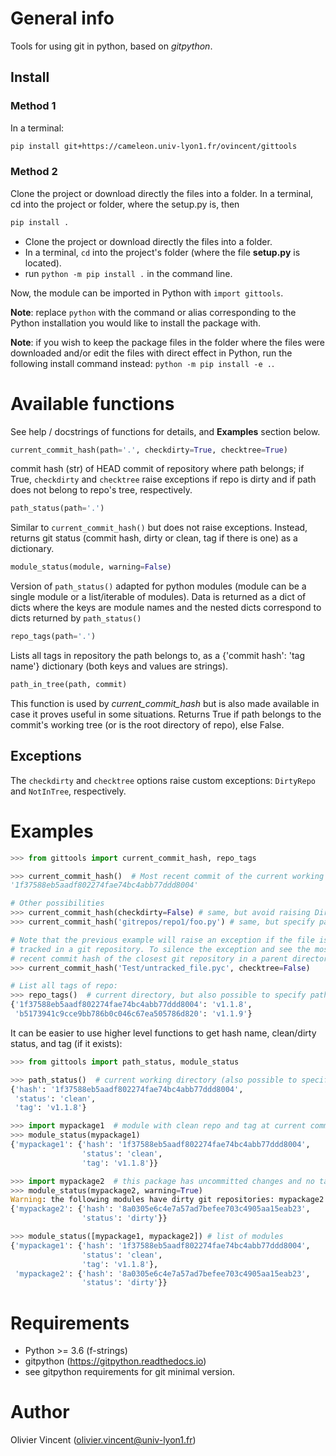 # General info

Tools for using git in python, based on *gitpython*.

Install
-------

### Method 1

In a terminal:
```bash
pip install git+https://cameleon.univ-lyon1.fr/ovincent/gittools
```

### Method 2

Clone the project or download directly the files into a folder.
In a terminal, cd into the project or folder, where the setup.py is, then

```bash
pip install .
```

- Clone the project or download directly the files into a folder.
- In a terminal, `cd` into the project's folder (where the file
__setup.py__ is located).
- run `python -m pip install .` in the command line.

Now, the module can be imported in Python with `import gittools`.

**Note**: replace `python` with the command or alias corresponding to the Python installation you would like to install the package with.

**Note**: if you wish to keep the package files in the folder where the files
were downloaded and/or edit the files with direct effect in Python, run the
following install command instead: `python -m pip install -e .`.


# Available functions

See help / docstrings of functions for details, and **Examples** section below.

```python
current_commit_hash(path='.', checkdirty=True, checktree=True)
```
commit hash (str) of HEAD commit of repository where path belongs; if True, `checkdirty` and `checktree` raise exceptions if repo is dirty and if path does not belong to repo's tree, respectively.

```python
path_status(path='.')
```
Similar to `current_commit_hash()` but does not raise exceptions. Instead, returns git status (commit hash, dirty or clean, tag if there is one) as a dictionary.

```python
module_status(module, warning=False)
```
Version of `path_status()` adapted for python modules (module can be a single module or a list/iterable of modules). Data is returned as a dict of dicts where the keys are module names and the nested dicts correspond to dicts returned by `path_status()`

```python
repo_tags(path='.')
```
Lists all tags in repository the path belongs to, as a {'commit hash': 'tag name'} dictionary (both keys and values are strings).

```python
path_in_tree(path, commit)
```
This function is used by *current_commit_hash* but is also made available in case it proves useful in some situations. Returns True if path belongs to the commit's working tree (or is the root directory of repo), else False.


Exceptions
----------

The `checkdirty` and `checktree` options raise custom exceptions: `DirtyRepo` and `NotInTree`, respectively.


# Examples

```python
>>> from gittools import current_commit_hash, repo_tags

>>> current_commit_hash()  # Most recent commit of the current working directory
'1f37588eb5aadf802274fae74bc4abb77ddd8004'

# Other possibilities
>>> current_commit_hash(checkdirty=False) # same, but avoid raising DirtyRepo
>>> current_commit_hash('gitrepos/repo1/foo.py') # same, but specify path/file

# Note that the previous example will raise an exception if the file is not
# tracked in a git repository. To silence the exception and see the most
# recent commit hash of the closest git repository in a parent directory:
>>> current_commit_hash('Test/untracked_file.pyc', checktree=False)

# List all tags of repo:
>>> repo_tags()  # current directory, but also possible to specify path
{'1f37588eb5aadf802274fae74bc4abb77ddd8004': 'v1.1.8',
 'b5173941c9cce9bb786b0c046c67ea505786d820': 'v1.1.9'}
```

It can be easier to use higher level functions to get hash name, clean/dirty status, and tag (if it exists):
```python
>>> from gittools import path_status, module_status

>>> path_status()  # current working directory (also possible to specify path)
{'hash': '1f37588eb5aadf802274fae74bc4abb77ddd8004',
 'status': 'clean',
 'tag': 'v1.1.8'}

>>> import mypackage1  # module with clean repo and tag at current commit
>>> module_status(mypackage1)
{'mypackage1': {'hash': '1f37588eb5aadf802274fae74bc4abb77ddd8004',
                'status': 'clean',
                'tag': 'v1.1.8'}}

>>> import mypackage2  # this package has uncommitted changes and no tags
>>> module_status(mypackage2, warning=True)
Warning: the following modules have dirty git repositories: mypackage2
{'mypackage2': {'hash': '8a0305e6c4e7a57ad7befee703c4905aa15eab23',
                'status': 'dirty'}}

>>> module_status([mypackage1, mypackage2]) # list of modules
{'mypackage1': {'hash': '1f37588eb5aadf802274fae74bc4abb77ddd8004',
                'status': 'clean',
                'tag': 'v1.1.8'},
 'mypackage2': {'hash': '8a0305e6c4e7a57ad7befee703c4905aa15eab23',
                'status': 'dirty'}}
```


# Requirements

- Python >= 3.6 (f-strings)
- gitpython (https://gitpython.readthedocs.io)
- see gitpython requirements for git minimal version.


# Author

Olivier Vincent (olivier.vincent@univ-lyon1.fr)